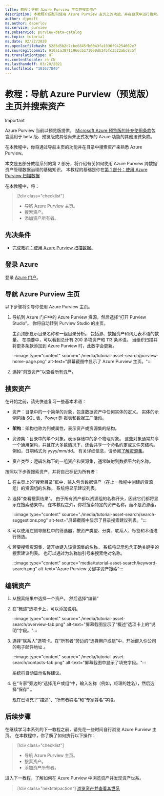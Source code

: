 ```yaml
---
title: 教程：导航 Azure Purview 主页并搜索资产
description: 本教程介绍如何使用 Azure Purview 主页上的功能，并在目录中进行搜索。
author: djpmsft
ms.author: daperlov
ms.service: purview
ms.subservice: purview-data-catalog
ms.topic: tutorial
ms.date: 02/22/2020
ms.openlocfilehash: 5285d5b2c7cbe6845fb6043fa1096f94254602e7
ms.sourcegitcommit: 910a1a38711966cb171050db245fc3b22abc8c5f
ms.translationtype: HT
ms.contentlocale: zh-CN
ms.lasthandoff: 03/20/2021
ms.locfileid: "101677840"
---
```

# <a name="tutorial-navigate-the-azure-purview-preview-home-page-and-search-for-an-asset"></a>教程：导航 Azure Purview（预览版）主页并搜索资产

> [!IMPORTANT]
> Azure Purview 当前以预览版提供。 [Microsoft Azure 预览版的补充使用条款](https://azure.microsoft.com/support/legal/preview-supplemental-terms/)包含适用于 beta 版、预览版或其他尚未正式发布的 Azure 功能的其他法律条款。

在本教程中，你将通过导航主页的功能并在目录中搜索资产来熟悉 Azure Purview。

本文是五部分教程系列的第 2 部分，将介绍有关如何使用 Azure Purview 跨数据资产管理数据治理的基础知识。 本教程的基础是你在[第 1 部分：使用 Azure Purview 扫描数据](tutorial-scan-data.md)

在本教程中，将：

> [!div class="checklist"]
>
> * 导航 Azure Purview 主页。
> * 搜索资产。
> * 添加资产所有者。

## <a name="prerequisites"></a>先决条件

* 完成[教程：使用 Azure Purview 扫描数据](tutorial-scan-data.md)。

## <a name="sign-in-to-azure"></a>登录 Azure

登录 [Azure 门户](https://portal.azure.com)。

## <a name="navigate-the-azure-purview-home-page"></a>导航 Azure Purview 主页

以下步骤将引导你使用 Azure Purview 主页。

1. 导航到 Azure 门户中的 Azure Purview 资源，然后选择“打开 Purview Studio”。 你将自动转到 Purview Studio 的主页。

   主页顶部显示目录名称和一组目录分析。 包括源、数据资产和词汇表术语的数量。 在摘要中，可以看到总计有 200 多项资产和 113 条术语。 当组织扫描并将更多条款添加到 Azure Purview 时，此数字会更新。

   :::image type="content" source="./media/tutorial-asset-search/purview-home-page.png" alt-text="屏幕截图中显示了 Azure Purview 主页。":::

1. 选择“浏览资产”以查看所有资产。

## <a name="search-for-an-asset"></a>搜索资产

在开始之前，请先快速复习一些基本术语：

* 资产：目录中的一个简单的对象，包含数据资产中任何实体的定义。 实体的示例包括 SQL 表、Power BI 报表和数据工厂活动。
  
* **架构**：架构也称为列或属性，表示资产或资源集的结构。

* 资源集：目录中的单个对象，表示存储中的多个物理对象。 这些对象通常共享一个通用架构，并且在大多数情况下，还会共享一个命名约定或文件夹结构。 例如，日期格式为 yyyy/mm/dd。 有关详细信息，请参阅[了解资源集](concept-resource-sets.md)。

* 资产类型：逻辑名称下的一组资产和资源集，通常映射到数据平台的名称。

按照以下步骤搜索资产，并将自己标记为所有者：

1. 在主页上的“搜索目录”框中，输入包含数据资产（在上一教程中创建的资源组）的资源组的名称。 系统将显示建议列表。

1. 选择“查看搜索结果”。 由于所有资产都以资源组的名称开头，因此它们都将显示在搜索结果中。 在本教程之外，你将搜索特定的资产名称，而不是资源组。

    :::image type="content" source="./media/tutorial-asset-search/search-suggestions.png" alt-text="屏幕截图中显示了目录搜索建议列表。":::

1. 可以使用左侧导航栏中的筛选器，按资产类型、分类、联系人、标签和术语进行筛选。

1. 若要搜索资源集，请开始键入该资源集的名称。 系统将显示包含正确关键字的搜索建议列表。 也可以通过为名称加引号来搜索绝对名称。

   :::image type="content" source="media/tutorial-asset-search/keyword-search.png" alt-text="Azure Purview 关键字资产搜索":::

## <a name="edit-an-asset"></a>编辑资产

1. 从搜索结果中选择一个资产。 然后选择“编辑”

1. 在“概述”选项卡上，可以添加说明。

    :::image type="content" source="./media/tutorial-asset-search/overview-tab.png" alt-text="屏幕截图显示了“概述”选项卡上的“说明”字段。":::

1. 选择“联系人”选项卡。在“所有者”旁边的“选择用户或组”中，开始键入你公司的电子邮件地址 。

    :::image type="content" source="./media/tutorial-asset-search/contacts-tab.png" alt-text="屏幕截图中显示了填充字段。":::

    系统将自动显示名称建议。

1. 在“专家”旁边的“选择用户或组”中，输入名称（例如，经理的姓名），然后选择“保存”  。

    现在已填充了“描述”、“所有者姓名”和“专家姓名”字段。

## <a name="next-steps"></a>后续步骤

在继续学习本系列的下一教程之前，请先花一些时间自行浏览 Azure Purview 主页。 在本教程中，你了解了如何执行以下操作：

> [!div class="checklist"]
>
> * 导航 Azure Purview 主页。
> * 搜索资产。
> * 添加资产所有者。

进入下一教程，了解如何在 Azure Purview 中浏览资产并发现资产世系。

> [!div class="nextstepaction"]
> [浏览资产并查看其世系](tutorial-browse-and-view-lineage.md)
